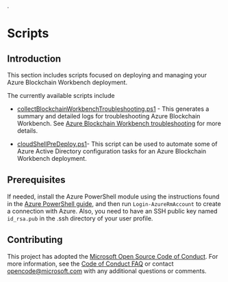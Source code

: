 .
# Scripts

## Introduction

This section includes scripts focused on deploying and managing your Azure Blockchain Workbench deployment.

The currently available scripts include

* [collectBlockchainWorkbenchTroubleshooting.ps1](./troubleshooting/) - This generates a summary and detailed logs for troubleshooting Azure Blockchain Workbench. See [Azure Blockchain Workbench troubleshooting]() for more details.

* [cloudShellPreDeploy.ps1](./deployment/)- This script can be used to automate some of Azure Active Directory configuration tasks for an Azure Blockchain Workbench deployment.

## Prerequisites

If needed, install the Azure PowerShell module using the instructions found in the [Azure PowerShell guide](https://docs.microsoft.com/powershell/azureps-cmdlets-docs/), and then run `Login-AzureRmAccount` to create a connection with Azure. Also, you need to have an SSH public key named `id_rsa.pub` in the .ssh directory of your user profile.

## Contributing

This project has adopted the [Microsoft Open Source Code of Conduct](https://opensource.microsoft.com/codeofconduct/). For more information, see the [Code of Conduct FAQ](https://opensource.microsoft.com/codeofconduct/faq/) or contact [opencode@microsoft.com](mailto:opencode@microsoft.com) with any additional questions or comments.
